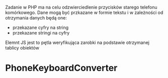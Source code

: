 Zadanie w PHP ma na celu odzwierciedlenie przycisków starego telefonu komórkowego. Dane mogą być przkazane w formie tekstu i w zależności od otrzymania danych będą one:
- przekazane cyfry na string
- przekazane stringi na cyfry

Elemnt JS jest to pętla weryfikująca zarobki na podstawie otrzymanej tablicy obiektów


# PhoneKeyboardConverter
